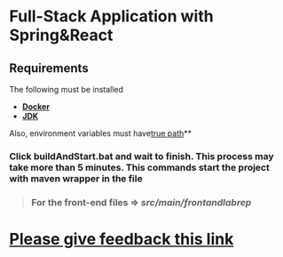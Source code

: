 # Full-Stack Application with Spring&React

## Requirements

The following must be installed

- **[Docker](https://www.docker.com/)**
- **[JDK](https://www.oracle.com/java/technologies/downloads/)**

Also, environment variables must have[true path](https://stackoverflow.com/questions/48298910/react-native-java-home-is-not-set-and-no-java-command-could-be-found-in-your)**

### Click buildAndStart.bat and wait to finish. This process may take more than 5 minutes. This commands start the project with maven wrapper in the file

> ### For the front-end files => ***src/main/frontandlabrep***

# **[Please give feedback this link](https://docs.google.com/forms/d/e/1FAIpQLScob821U3KfpXF65AKQfPXRjCORZXcdCPoXN1OBovbT7dY7BA/viewform?usp=sf_link)**